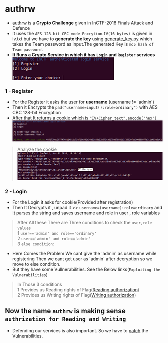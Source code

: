 # authrw
* [authrw](https://github.com/D1r3Wolf/InCTF-2018-Finals/tree/master/authrw-Crypto%20Challenge/authrw) is a **Crypto Challenge** given in InCTF-2018 Finals Attack and Defence
* It uses the `AES 128-bit CBC mode Encrytion`.`IV(16 bytes)` is given in iv.txt but we have to **generate the key** using [generate_key.py](https://github.com/D1r3Wolf/InCTF-2018-Finals/blob/master/authrw-Crypto%20Challenge/authrw/generate_key.py) which takes the Team password as input.The generated Key is `md5 hash of Team password`.
* **It Runs a Crypto Service in which it has `Login` and `Register` services**
![Login,Register](https://raw.githubusercontent.com/Ajay-Aj-00/Test/master/Images/1.png "Service")
### 1 - Register
* For the Register it asks the user for **username** (username != 'admin')
* Then it Encrypts the `pad("username=input():role=ordinary")` with AES CBC 128-bit Encryption
* After that It returns a cookie which is `"IV+Cipher_text".encode('hex')`
![Register](https://raw.githubusercontent.com/Ajay-Aj-00/Test/master/Images/R.png "Register")
> Analyze the cookie
 ![Register](https://raw.githubusercontent.com/Ajay-Aj-00/Test/master/Images/S.png "Register")
### 2 - Login
* For the Login it asks for cookie(Provided after registration)
* Then It Decrypts it , unpad it >> `username=(username):role=ordinary` and It parses the string and saves username and role in user , role variables
> After All these There are Three conditions to check the `user,role values`<br>
> 1 `user=='admin' and role=='ordinary'`<br>
> 2 `user=='admin' and role=='admin'`<br>
> 3 `else condition:`<br>
* Here Comes the Problem We cant give the 'admin' as username while registering Then we cant get user as 'admin' after decryption so we move to else condition.
* But they have some Vullnerabilities. See the Below links(`Exploiting the Vulnerabilities`)
> In Those 3 conditions<br>
> 1 Provides us Reading rights of Flag([Reading authorization](https://github.com/D1r3Wolf/InCTF-2018-Finals/tree/master/authrw-Crypto%20Challenge/authR_Exploit))<br>
> 2 Provides us Writing rights of Flag([Writing authorization](https://github.com/D1r3Wolf/InCTF-2018-Finals/tree/master/authrw-Crypto%20Challenge/authW_Exploit))<br>
## Now the name `authrw` is making sense `authrization for Reading and Writing`<br>
* Defending our services is also important. So we have to [patch](https://github.com/D1r3Wolf/InCTF-2018-Finals/tree/master/authrw-Crypto%20Challenge/patch) the Vulnerabilities.
